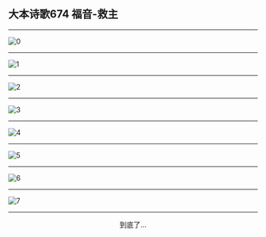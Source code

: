 
## 大本诗歌674 福音-救主
        
<div id="aplayer0"></div>

---

<img alt="0" data-original="https://cdn.jsdelivr.net/gh/k34869/shi/data/d0669/0">

---

<img alt="1" data-original="https://cdn.jsdelivr.net/gh/k34869/shi/data/d0669/1">

---

<img alt="2" data-original="https://cdn.jsdelivr.net/gh/k34869/shi/data/d0669/2">

---

<img alt="3" data-original="https://cdn.jsdelivr.net/gh/k34869/shi/data/d0669/3">

---

<img alt="4" data-original="https://cdn.jsdelivr.net/gh/k34869/shi/data/d0669/4">

---

<img alt="5" data-original="https://cdn.jsdelivr.net/gh/k34869/shi/data/d0669/5">

---

<img alt="6" data-original="https://cdn.jsdelivr.net/gh/k34869/shi/data/d0669/6">

---

<img alt="7" data-original="https://cdn.jsdelivr.net/gh/k34869/shi/data/d0669/7">

---

<p style="text-align: center">到底了...</p>

<script src="/js/dist-view.js"></script>

<script>
MAIN.id = 'd0669';
        
const ap0 = new APlayer({
    container: document.getElementById('aplayer0'),
    volume: 1,
    loop: 'none',
    preload: 'none',
    audio: [{
        name: '大本诗歌674.mp3',
        artist: '大本诗歌',
        url: 'https://res.wx.qq.com/voice/getvoice?mediaid=MzI0NTk3MDM5M18yMjQ3NDk2MDky',
        cover: '/favicon'
    }]
});
</script>
